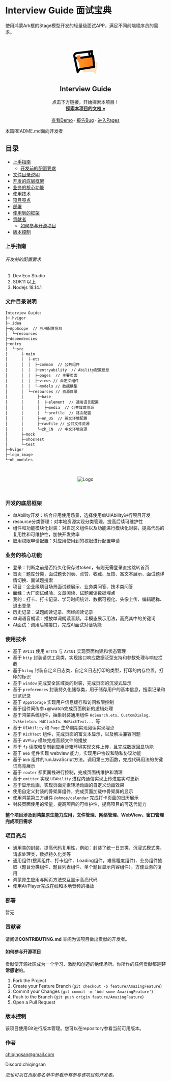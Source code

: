 # Interview Guide 面试宝典

使用鸿蒙Ark框的Stage模型开发的轻量级面试APP，满足不同前端程序员的需求。







<!-- PROJECT LOGO -->
<br />

<p align="center">
  <a href="https://gitee.com/chiqingsan/my-harmony-project">
    <img src="./logo_image/logo.png" alt="Logo" width="80" height="80">
  </a>
<h2 align="center">Interview Guide</h2>
  <p align="center">
    点击下方链接，开始探索本项目！
    <br />
    <a href="https://gitee.com/chiqingsan/my-harmony-project"><strong>探索本项目的文档 »</strong></a>
    <br />
    <br />
    <a href="https://gitee.com/chiqingsan/my-harmony-project">查看Demo</a>
    ·
    <a href="https://gitee.com/chiqingsan/my-harmony-project/issues">报告Bug</a>
    ·
    <a href="./entry/src/main/ets">进入Pages</a>
  </p>

</p>


本篇README.md面向开发者

## 目录

- [上手指南](#上手指南)
    - [开发前的配置要求](#开发前的配置要求)
- [文件目录说明](#文件目录说明)
- [开发的底层框架](#开发的底层框架)
- [业务的核心功能](#业务的核心功能)
- [使用技术](#使用技术)
- [项目亮点](#项目亮点)
- [部署](#部署)
- [使用到的框架](#使用到的框架)
- [贡献者](#贡献者)
    - [如何参与开源项目](#如何参与开源项目)
- [版本控制](#版本控制)

### 上手指南

###### 开发前的配置要求

1. Dev Eco Studio
2. SDK11 以上
3. Nodejs 18.14.1

### 文件目录说明

```
Interview Guide:
├─.hvigor
├─.idea
├─AppScope  // 应用配置信息
│  └─resources
├─dependencies
├─entry
│  └─src
│      ├─main
│      │  ├─ets
│      │  │  ├─common  // 公共组件
│      │  │  ├─entryability  // Ability配置信息
│      │  │  ├─pages  // 主要页面
│      │  │  ├─views // 自定义组件
│      │  │	 └─models // 数据模型
│      │  └─resources // 资源目录
│      │      ├─base
│      │      │  ├─element  // 通用语言配置
│      │      │  ├─media  // 公共媒体资源
│      │      │  └─profile  // 路由配置
│      │      ├─en_US  // 英文环境配置
│      │      ├─rawfile // 公共文件资源
│      │      └─zh_CN  // 中文环境资源
│      ├─mock
│      ├─ohosTest
│      └─test
├─hvigor
├─logo_image
└─oh_modules

```

<br>
<p align="center">
    <img src="./logo_image/Interview.gif" alt="Logo" width="280">
</p>
<br>


### 开发的底层框架

- 单Ability开发：结合应用使用场景，选择使用单UIAbility进行项目开发
- resource分类管理：对本地资源实现分类管理，提高后续可维护性
- 组件和功能模块化封装：对自定义组件以及功能进行模块化封装，提高代码的复用性和可维护性，加快开发效率
- 应用权限申请配置：对应用使用到的权限进行配置申请



### 业务的核心功能

- 登录：判断之前是否持久化保存过token，有则无需登录直接跳转首页
- 首页：题库分类，面试题长列表、点赞、收藏、反馈、富文本展示、面试题详情切换、面试题搜索
- 项目：企业级项目场景面试题展示、业务类问答、技术类问答
- 面经：大厂面试经验、文章阅读、试题阅读数据埋点
- 我的：打卡、打卡记录、学习时间统计、数据可视化、头像上传、编辑昵称、退出登录
- 历史记录：试题阅读记录、面经阅读记录
- 单词语音朗读：播放单词朗读音频，半模态展示用法，高亮其中的关键词
- AI面试：调用后端接口，完成AI面试对话功能



### 使用技术

- 基于 `API11` 使用 `ArtTS` 与 `ArtUI` 实现页面构建和状态管理
- 基于 `http` 封装请求工具类，实现接口响应数据泛型支持和参数处理与响应拦截
- 基于`hilog` 封装自定义日志类，自定义日志打印的类型，打印的内存位置，打印的标识
- 基于 `window` 完成安全区域类的封装，完成页面的沉浸式显示
- 基于 `preferences` 封装持久化储存类，用于储存用户的基本信息，搜索记录和浏览记录
- 基于 `AppStorage` 实现用户信息缓存和访问权限控制
- 基于组件间传参+@watch完成页面刷新的逻辑处理
- 基于鸿蒙系统组件，抽象封装通用组件 `HdSearch.ets、CustomDialog、IvSkeleton、HdClockIn、HdRichText... `等
- 基于 `UIAbility` 和 `Page` 生命周期实现阅读实现埋点
- 基于 `RichText` 组件，完成页面的富文本显示，以及解决兼容问题
- 基于 `AVPlay` 模块完成音频文件的播放
- 基于 `fs` 读取和复制到应用沙箱环境实现文件上传，且完成数据回显功能
- 基于 `Web` 组件实现 webview 能力，实现用户协议和隐私协议功能
- 基于 `Web` 组件的runJavaScript方法，调用第三方函数，完成代码用法的关键词高亮展示
- 基于 `router` 都页面栈进行控制，完成页面栈维护和清理
- 基于 `emitter` 实现 `UIAbility` 进程内通信实现上传进度实时更新
- 基于显示动画，实现页面元素转场动画的自定义动画效果
- 使用自定义封装的骨架屏组件，完成页面加载中骨架屏的显示
- 使用鸿蒙第三方组件 `@ohmos/calendar` 完成打卡页面的日历展示
- 封装页面使用的常量，提高项目的可维护性，提高项目的可迭代能力

**整个项目涉及到鸿蒙原生能力应用，文件管理、网络管理、WebView、窗口管理完成项目需求**



### 项目亮点

- 通用类的封装，提高代码复用性，例如：封装了统一日志类、沉浸式模式类、请求处理类，数据持久化类等
- 通用组件(搜素组件、打卡组件、Loading组件，难易程度组件)、业务组件抽取（题目分类组件、题目列表组件、单个题目显示内容组件），方便业务的复用
- 鸿蒙原生应用与网页方法交互显示高亮代码
- 使用AVPlayer完成在线和本地音频的播放



### 部署

暂无

### 贡献者

请阅读**CONTRIBUTING.md** 查阅为该项目做出贡献的开发者。

#### 如何参与开源项目

贡献使开源社区成为一个学习、激励和创造的绝佳场所。你所作的任何贡献都是**非常感谢**的。

1. Fork the Project
2. Create your Feature Branch (`git checkout -b feature/AmazingFeature`)
3. Commit your Changes (`git commit -m 'Add some AmazingFeature'`)
4. Push to the Branch (`git push origin feature/AmazingFeature`)
5. Open a Pull Request

### 版本控制

该项目使用Git进行版本管理。您可以在repository参看当前可用版本。

### 作者

chiqingsan@gmail.com

Discord:chiqingsan

*您也可以在贡献者名单中参看所有参与该项目的开发者。*
